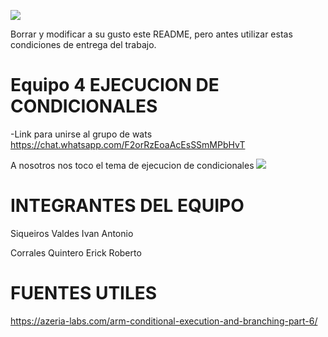 ![](https://s3.amazonaws.com/videos.pentesteracademy.com/videos/badges/low/arm-assembly.png)

Borrar y modificar a su gusto este README, pero antes utilizar estas condiciones de entrega del trabajo.

# Equipo 4 EJECUCION DE CONDICIONALES

-Link para  unirse al grupo de wats
https://chat.whatsapp.com/F2orRzEoaAcEsSSmMPbHvT

A nosotros nos toco el tema de ejecucion de condicionales
![](https://i.imgur.com/Ro3FCuD.png)


# INTEGRANTES DEL EQUIPO
Siqueiros Valdes Ivan Antonio

Corrales Quintero Erick Roberto



# FUENTES UTILES
https://azeria-labs.com/arm-conditional-execution-and-branching-part-6/
